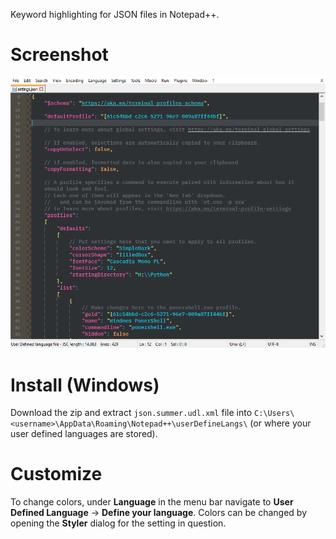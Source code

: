Keyword highlighting for JSON files in Notepad++.

# Screenshot

![JSON](https://raw.githubusercontent.com/heyitschun/nplusplus-json-syntax-theme/master/screenshot.png)

# Install (Windows)

Download the zip and extract `json.summer.udl.xml` file into `C:\Users\<username>\AppData\Roaming\Notepad++\userDefineLangs\` (or where your user defined languages are stored).

# Customize

To change colors, under **Language** in the menu bar navigate to **User Defined Language** -> **Define your language**. Colors can be changed by opening the **Styler** dialog for the setting in question.